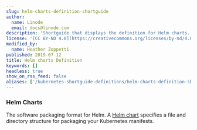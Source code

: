 ```yaml
---
slug: helm-charts-definition-shortguide
author:
  name: Linode
  email: docs@linode.com
description: 'Shortguide that displays the definition for Helm charts.'
license: '[CC BY-ND 4.0](https://creativecommons.org/licenses/by-nd/4.0)'
modified_by:
  name: Heather Zoppetti
published: 2019-07-12
title: Helm charts Definition
keywords: []
headless: true
show_on_rss_feed: false
aliases: ['/kubernetes-shortguide-definitions/helm-charts-definition-shortguide/']
---
```


### Helm Charts

The software packaging format for Helm. A [Helm chart](https://helm.sh/docs/topics/charts/) specifies a file and directory structure for packaging your Kubernetes manifests.
